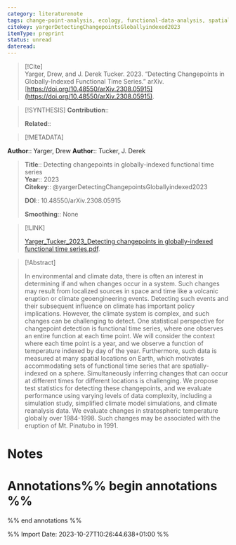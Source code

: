 ```yaml
---
category: literaturenote
tags: change-point-analysis, ecology, functional-data-analysis, spatial-functional-data
citekey: yargerDetectingChangepointsGloballyindexed2023
itemType: preprint
status: unread  
dateread:  
---
```


> [!Cite]  
> Yarger, Drew, and J. Derek Tucker. 2023. “Detecting Changepoints in Globally-Indexed Functional Time Series.” arXiv. [https://doi.org/10.48550/arXiv.2308.05915](https://doi.org/10.48550/arXiv.2308.05915).

> [!SYNTHESIS] 
>**Contribution**::
>
>**Related**:: 
>

> [!METADATA]  
>
**Author**:: Yarger, Drew
**Author**:: Tucker, J. Derek<br>
> **Title**:: Detecting changepoints in globally-indexed functional time series    
> **Year**:: 2023     
> **Citekey**:: @yargerDetectingChangepointsGloballyindexed2023    
>    
>    
>     
>    
>    
>     
>    
>**DOI**:: 10.48550/arXiv.2308.05915    
>
>**Smoothing**:: None

> [!LINK] 
>
> [Yarger_Tucker_2023_Detecting changepoints in globally-indexed functional time series.pdf](file:///Users/steven/Library/CloudStorage/GoogleDrive-steven.golovkine@ul.ie/My%20Drive/bibliography/arXiv/2023/Yarger_Tucker_2023_Detecting%20changepoints%20in%20globally-indexed%20functional%20time%20series.pdf).

>[!Abstract]
>
>In environmental and climate data, there is often an interest in determining if and when changes occur in a system. Such changes may result from localized sources in space and time like a volcanic eruption or climate geoengineering events. Detecting such events and their subsequent influence on climate has important policy implications. However, the climate system is complex, and such changes can be challenging to detect. One statistical perspective for changepoint detection is functional time series, where one observes an entire function at each time point. We will consider the context where each time point is a year, and we observe a function of temperature indexed by day of the year. Furthermore, such data is measured at many spatial locations on Earth, which motivates accommodating sets of functional time series that are spatially-indexed on a sphere. Simultaneously inferring changes that can occur at different times for different locations is challenging. We propose test statistics for detecting these changepoints, and we evaluate performance using varying levels of data complexity, including a simulation study, simplified climate model simulations, and climate reanalysis data. We evaluate changes in stratospheric temperature globally over 1984-1998. Such changes may be associated with the eruption of Mt. Pinatubo in 1991.
>>


# Notes<br>
# Annotations%% begin annotations %%  
 
  
%% end annotations %%

%% Import Date: 2023-10-27T10:26:44.638+01:00 %%
